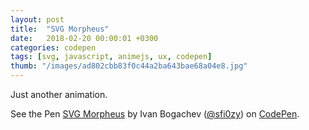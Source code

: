 ```yaml
---
layout: post
title:  "SVG Morpheus"
date:   2018-02-20 00:00:01 +0300
categories: codepen
tags: [svg, javascript, animejs, ux, codepen]
thumb: "/images/ad802cbb83f0c44a2ba643bae68a04e8.jpg"
---
```


Just another animation.

<p data-height="413" data-theme-id="light" data-slug-hash="ZrxpGB" data-default-tab="html,result" data-user="sfi0zy" data-embed-version="2" data-pen-title="SVG Morpheus" class="codepen">See the Pen <a href="https://codepen.io/sfi0zy/pen/ZrxpGB/">SVG Morpheus</a> by Ivan Bogachev (<a href="https://codepen.io/sfi0zy">@sfi0zy</a>) on <a href="https://codepen.io">CodePen</a>.</p>
<script async src="https://static.codepen.io/assets/embed/ei.js"></script>

